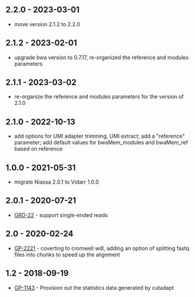 ## 2.2.0 - 2023-03-01
- move version 2.1.2 to 2.2.0

## 2.1.2 - 2023-02-01
- upgrade bwa version to 0.7.17, re-organized the reference and modules parameters

## 2.1.1 - 2023-03-02
- re-organize the reference and modules parameters for the version of 2.1.0

## 2.1.0 - 2022-10-13
- add options for UMI adapter trimming, UMI extract; add a "reference" parameter; add default values for bwaMem_modules and bwaMem_ref based on reference

## 1.0.0 - 2021-05-31
- migrate Niassa 2.0.1 to Vidarr 1.0.0

## 2.0.1 - 2020-07-21
- [GRD-22](https://jira.oicr.on.ca/browse/GRD-22) - support single-ended reads

## 2.0 - 2020-02-24
- [GP-2221](https://jira.oicr.on.ca/browse/GP-2221) - coverting to cromwell wdl, adding an option of splitting fastq files into chunks to speed up the alignment

## 1.2 - 2018-09-19
- [GP-1143](https://jira.oicr.on.ca/browse/GP-1143) - Provision out the statistics data generated by cutadapt

